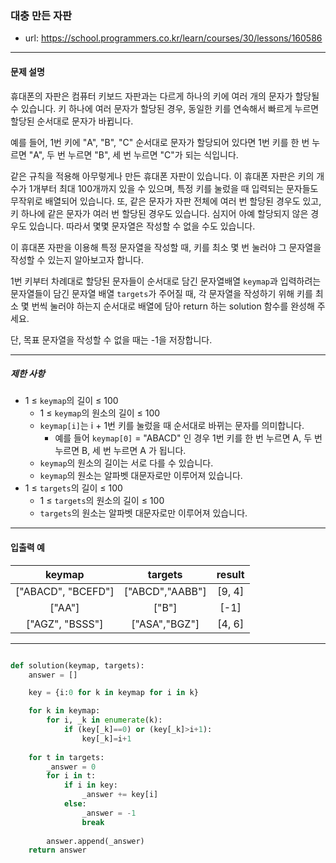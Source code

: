 ### 대충 만든 자판

 - url: https://school.programmers.co.kr/learn/courses/30/lessons/160586
 
 --------
 
#### 문제 설명
휴대폰의 자판은 컴퓨터 키보드 자판과는 다르게 하나의 키에 여러 개의 문자가 할당될 수 있습니다. 키 하나에 여러 문자가 할당된 경우, 동일한 키를 연속해서 빠르게 누르면 할당된 순서대로 문자가 바뀝니다.

예를 들어, 1번 키에 "A", "B", "C" 순서대로 문자가 할당되어 있다면 1번 키를 한 번 누르면 "A", 두 번 누르면 "B", 세 번 누르면 "C"가 되는 식입니다.

같은 규칙을 적용해 아무렇게나 만든 휴대폰 자판이 있습니다. 이 휴대폰 자판은 키의 개수가 1개부터 최대 100개까지 있을 수 있으며, 특정 키를 눌렀을 때 입력되는 문자들도 무작위로 배열되어 있습니다. 또, 같은 문자가 자판 전체에 여러 번 할당된 경우도 있고, 키 하나에 같은 문자가 여러 번 할당된 경우도 있습니다. 심지어 아예 할당되지 않은 경우도 있습니다. 따라서 몇몇 문자열은 작성할 수 없을 수도 있습니다.

이 휴대폰 자판을 이용해 특정 문자열을 작성할 때, 키를 최소 몇 번 눌러야 그 문자열을 작성할 수 있는지 알아보고자 합니다.

1번 키부터 차례대로 할당된 문자들이 순서대로 담긴 문자열배열 `keymap`과 입력하려는 문자열들이 담긴 문자열 배열 `targets`가 주어질 때, 각 문자열을 작성하기 위해 키를 최소 몇 번씩 눌러야 하는지 순서대로 배열에 담아 return 하는 solution 함수를 완성해 주세요.

단, 목표 문자열을 작성할 수 없을 때는 -1을 저장합니다.

--------

##### 제한 사항
 - 1 ≤ `keymap`의 길이 ≤ 100
   - 1 ≤ `keymap`의 원소의 길이 ≤ 100
   - `keymap[i]`는 i + 1번 키를 눌렀을 때 순서대로 바뀌는 문자를 의미합니다.
     - 예를 들어 `keymap[0]` = "ABACD" 인 경우 1번 키를 한 번 누르면 A, 두 번 누르면 B, 세 번 누르면 A 가 됩니다.
   - `keymap`의 원소의 길이는 서로 다를 수 있습니다.
   - `keymap`의 원소는 알파벳 대문자로만 이루어져 있습니다.
 - 1 ≤ `targets`의 길이 ≤ 100
   - 1 ≤ `targets`의 원소의 길이 ≤ 100
   - `targets`의 원소는 알파벳 대문자로만 이루어져 있습니다.

--------
 
#### 입출력 예
 |keymap|targets|result|
 |:---:|:---:|:---:|
 |["ABACD", "BCEFD"]|["ABCD","AABB"]|[9, 4]|
 |["AA"]|["B"]|[-1]|
 |["AGZ", "BSSS"]|["ASA","BGZ"]|[4, 6]|

--------

```python

def solution(keymap, targets):
    answer = []

    key = {i:0 for k in keymap for i in k}

    for k in keymap:
        for i, _k in enumerate(k):
            if (key[_k]==0) or (key[_k]>i+1):
                key[_k]=i+1
                
    for t in targets:
        _answer = 0
        for i in t:
            if i in key:
                _answer += key[i]
            else:
                _answer = -1
                break
            
        answer.append(_answer)
    return answer


```
